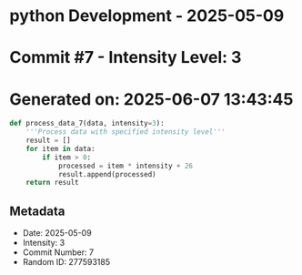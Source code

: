 ﻿# python Development - 2025-05-09
# Commit #7 - Intensity Level: 3
# Generated on: 2025-06-07 13:43:45
```python
def process_data_7(data, intensity=3):
    '''Process data with specified intensity level'''
    result = []
    for item in data:
        if item > 0:
            processed = item * intensity + 26
            result.append(processed)
    return result
```
## Metadata
- Date: 2025-05-09
- Intensity: 3
- Commit Number: 7
- Random ID: 277593185
